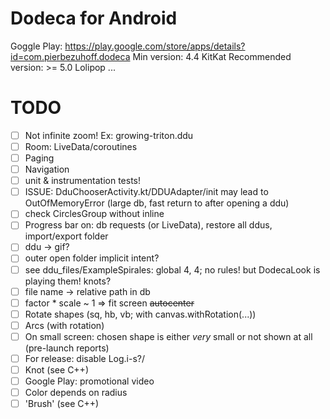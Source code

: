 # Dodeca for Android
Goggle Play: https://play.google.com/store/apps/details?id=com.pierbezuhoff.dodeca
Min version: 4.4 KitKat
Recommended version: >= 5.0 Lolipop
...
# TODO
- [ ] Not infinite zoom! Ex: growing-triton.ddu
- [ ] Room: LiveData/coroutines
- [ ] Paging
- [ ] Navigation
- [ ] unit & instrumentation tests!
- [ ] ISSUE: DduChooserActivity.kt/DDUAdapter/init may lead to OutOfMemoryError (large db, fast return to after opening a ddu)
- [ ] check CirclesGroup without inline
- [ ] Progress bar on: db requests (or LiveData), restore all ddus, import/export folder
- [ ] ddu -> gif?
- [ ] outer open folder implicit intent?
- [ ] see ddu_files/ExampleSpirales: global 4, 4; no rules! but DodecaLook is playing them! knots?
- [ ] file name -> relative path in db
- [ ] factor * scale ~ 1 => fit screen ~~autocenter~~
- [ ] Rotate shapes (sq, hb, vb; with canvas.withRotation(...))
- [ ] Arcs (with rotation)
- [ ] On small screen: chosen shape is either *very* small or not shown at all (pre-launch reports)
- [ ] For release: disable Log.i-s?/
- [ ] Knot (see C++)
- [ ] Google Play: promotional video
- [ ] Color depends on radius
- [ ] 'Brush' (see C++)
